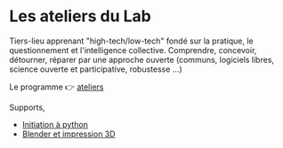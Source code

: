 # Les ateliers du Lab

Tiers-lieu apprenant "high-tech/low-tech" fondé sur la pratique, le questionnement et l'intelligence collective. Comprendre, concevoir, détourner, réparer par une approche ouverte (communs, logiciels libres, science ouverte et participative, robustesse …)

Le programme 👉 [ateliers](https://mob.u-strasbg.fr/lab/ateliers.pdf)

Supports,

- [Initiation à python](python.md)
- [Blender et impression 3D](3d-blender-impression.md)
